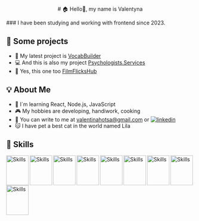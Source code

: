 
<p align="center"># 🏠 Hello👋, my name is Valentyna</p>
### I have been studying and working with frontend since 2023.


## 📲 Some projects 

- 🎨 My latest project is [VocabBuilder](https://valentinahotsa.github.io/vocab-builder/login)
- 💻 And this is also my project [Psychologists.Services](https://valentinahotsa.github.io/psychologists.services/)
- 🎥 Yes, this one too [FilmFlicksHub](https://valentinahotsa.github.io/film-flicks-hub/)

  
## 💡 About Me

- 📖 I`m learning React, Node.js, JavaScript
- 🎮 My hobbies are developing, handiwork, cooking
- 💌 You can write to me at valentinahotsa@gmail.com or  [![linkedin](https://img.shields.io/badge/linkedin-0A66C2?style=for-the-badge&logo=linkedin&logoColor=white)](https://www.linkedin.com/in/valentynahotsa/)
- 😽 I have pet a best cat in the world named Lila


## 🔨 Skills
 
<img src="https://cdn.jsdelivr.net/gh/devicons/devicon/icons/html5/html5-original.svg" alt="Skills" align="left" width="60" height="80"/>  
<img src="https://cdn.jsdelivr.net/gh/devicons/devicon/icons/css3/css3-original.svg" alt="Skills" align="left" width="60" height="80"/>  
<img src="https://cdn.jsdelivr.net/gh/devicons/devicon/icons/materialui/materialui-original.svg" alt="Skills" align="left" width="60" height="80"/>  
<img src="https://cdn.jsdelivr.net/gh/devicons/devicon/icons/javascript/javascript-original.svg" alt="Skills" align="left" width="60" height="80"/>  
<img src="https://cdn.jsdelivr.net/gh/devicons/devicon/icons/react/react-original.svg" alt="Skills" align="left" width="60" height="80"/>  
<img src="https://cdn.jsdelivr.net/gh/devicons/devicon/icons/redux/redux-original.svg" alt="Skills" align="left" width="60" height="80"/>  
<img src="https://cdn.jsdelivr.net/gh/devicons/devicon/icons/nodejs/nodejs-original.svg" alt="Skills" align="left" width="60" height="80"/>  
<img src="https://cdn.jsdelivr.net/gh/devicons/devicon/icons/express/express-original.svg" alt="Skills" align="left" width="60" height="80"/>  
<img src="https://cdn.jsdelivr.net/gh/devicons/devicon/icons/github/github-original.svg" alt="Skills" align="left" width="60" height="80"/> 

<br><br><br>




